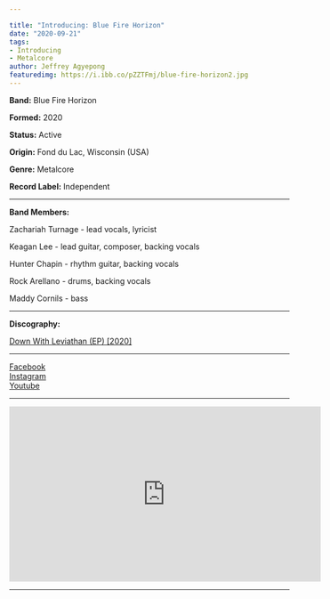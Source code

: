 ```yaml
---

title: "Introducing: Blue Fire Horizon"
date: "2020-09-21"
tags:
- Introducing
- Metalcore
author: Jeffrey Agyepong
featuredimg: https://i.ibb.co/pZZTFmj/blue-fire-horizon2.jpg
---
```


**Band:** Blue Fire Horizon

**Formed:** 2020

**Status:** Active

**Origin:** Fond du Lac, Wisconsin (USA)

**Genre:** Metalcore

**Record Label:** Independent

* * *

**Band Members:**

Zachariah Turnage - lead vocals, lyricist 

Keagan Lee - lead guitar, composer, backing vocals 

Hunter Chapin - rhythm guitar, backing vocals 

Rock Arellano - drums, backing vocals 

Maddy Cornils - bass

* * *

**Discography:**

<a href="https://www.youtube.com/watch?v=2HTR2YzmODo" alt="Youtube">Down With Leviathan (EP) [2020]</a>

<hr>
<a href="https://www.facebook.com/bluefirehorizonband" alt="facebook">Facebook</a><br>
<a href="https://www.facebook.com/bluefirehorizonband" alt="facebook">Instagram</a><br>
<a href="https://www.facebook.com/bluefirehorizonband" alt="facebook">Youtube</a><br>

<hr>
<div class="video-container">
<iframe src="https://www.youtube.com/embed/2HTR2YzmODo" width="560" height="315" frameborder="0"></iframe>
</div>
<hr>




